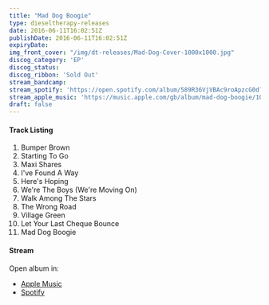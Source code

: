 ```yaml
---
title: "Mad Dog Boogie"
type: dieseltherapy-releases
date: 2016-06-11T16:02:51Z
publishDate: 2016-06-11T16:02:51Z
expiryDate:
img_front_cover: "/img/dt-releases/Mad-Dog-Cover-1000x1000.jpg"
discog_category: 'EP'
discog_status:
discog_ribbon: 'Sold Out'
stream_bandcamp:
stream_spotify: 'https://open.spotify.com/album/589R36VjVBAc9roApzcG0d?si=Ia5dlNEuTLu2bIC0Fg4MGA'
stream_apple_music: 'https://music.apple.com/gb/album/mad-dog-boogie/1086628415'
draft: false
---
```


#### Track Listing

1. Bumper Brown
2. Starting To Go
3. Maxi Shares
4. I've Found A Way
5. Here's Hoping
6. We're The Boys (We're Moving On)
7. Walk Among The Stars
8. The Wrong Road
9. Village Green
10. Let Your Last Cheque Bounce
11. Mad Dog Boogie

#### Stream

Open album in:

- [Apple Music](https://music.apple.com/gb/album/mad-dog-boogie/1086628415 "Listen to album on Apple Music")
- [Spotify](https://open.spotify.com/album/589R36VjVBAc9roApzcG0d?si=Ia5dlNEuTLu2bIC0Fg4MGA "Listen to album on Spotify")
